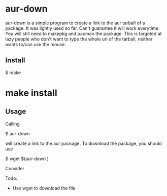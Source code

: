 aur-down
========

aur-down is a simple program to create a link to the aur tarball of a 
package. It was lightly used so far. Can't guarantee it will work
everytime. You will still need to makepkg and pacman the package.
This is targeted at lazy people who don't want to type the whole
url of the tarball, neither wants to/can use the mouse.

Install
-------

$ make
# make install

Usage
-----

Calling

$ aur-down <package>

will create a link to the aur package. To download the package, you
should use

$ wget $(aur-down <package>)

Consider

Todo:
* Use wget to download the file

